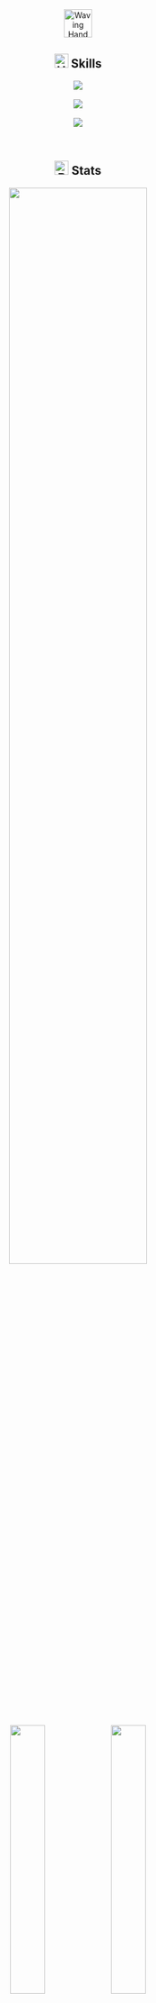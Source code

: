 <!--
**may54ther/may54ther** is a ✨ _special_ ✨ repository because its `README.md` (this file) appears on your GitHub profile.

Here are some ideas to get you started:

- 🔭 I’m currently working on ...
- 🌱 I’m currently learning ...
- 👯 I’m looking to collaborate on ...
- 🤔 I’m looking for help with ...
- 💬 Ask me about ...
- 📫 How to reach me: ...
- 😄 Pronouns: ...
- ⚡ Fun fact: ...
-->

<div align="center">
 
<img src="https://raw.githubusercontent.com/Tarikul-Islam-Anik/Animated-Fluent-Emojis/master/Emojis/Hand%20gestures/Waving%20Hand%20Light%20Skin%20Tone.png" alt="Waving Hand Light Skin Tone" width="50" height="50" />

<br/> 

## <img src="https://raw.githubusercontent.com/Tarikul-Islam-Anik/Animated-Fluent-Emojis/master/Emojis/Objects/Hammer%20and%20Wrench.png" alt="Hammer and Wrench" width="25" height="25" /> Skills

<p align="center">
    <img src="https://skillicons.dev/icons?i=java,spring,mysql,hibernate,html,css,js,react,bootstrap" /> <br/> <br/>
    <img src="https://skillicons.dev/icons?i=bash,vscode,idea,git,docker,githubactions,aws,linux" />  <br/> <br/>
    <img src="https://skillicons.dev/icons?i=discord,notion,figma,ps" />
</p>

<br/> 

## <img src="https://raw.githubusercontent.com/Tarikul-Islam-Anik/Animated-Fluent-Emojis/master/Emojis/Objects/Bar%20Chart.png" alt="Bar Chart" width="25" height="25" /> Stats

 <img src="http://github-profile-summary-cards.vercel.app/api/cards/profile-details?username=may54ther&theme=algolia" width="70%" />
 <img src="http://github-profile-summary-cards.vercel.app/api/cards/repos-per-language?username=may54ther&theme=algolia" width="35%" />
 <img src="http://github-profile-summary-cards.vercel.app/api/cards/stats?username=may54ther&theme=algolia" width="35%" />

</div>
